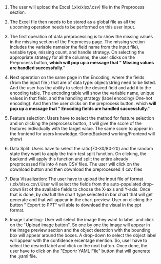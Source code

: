 1. The user will upload the Excel (.xlx/xlsx/.csv) file in the Preprocess section.

2. The Excel file then needs to be stored as a global file as all the upcoming operation needs to be performed on this user input.

3. The first operation of data preprocessing is to show the missing values in the missing section of the Preprocess page. 
The missing section includes the variable name(or the field name from the input file), variable type, missing count, and handle strategy. 
On selecting the appropriate strategy for all the columns, the user clicks on the Preprocess button, **which will pop up a message that " Missing values are handled successfully**."

4. Next operation on the same page in the Encoding, where the fields (from the input file ) that are of data type: object/string need to be listed. 
And the user has the ability to select the desired field and add it to the encoding table. The encoding table will show the variable name, unique values 
in that field, and the handling strategy (label encoding/ One-hot encoding). And then the user clicks on the preprocess button. 
which **will pop up a message that " Encoding fields are handled successfully**."

5. Feature selection: Users have to select the method for feature selection and on clicking the preprocess button, it will give the score of the features 
individually with the target value. The same score to appear in the frontend for users knowledge.-Done(Backend working/Frontend will show)

6. Data Split: Users have to select the ratio(70-30/80-20) and the random state they want to apply the train-test split function. 
On clicking, the backend will apply this function and split the entire already preprocessed file into 4 new CSV files.
The user will click on the download button and then download the preprocessed 4 csv files

7. Data Visualization: The user have to upload the input file of format (.xlx/xlsx/.csv).User will select the fields from the auto-populated drop-down list of the available fields
 to choose the X-axis and Y-axis. Once that is done, by deafult the chart type selected in bar chart that will get generate and that will appear in the chart preview.
 User on clicking the button " Export to PPT" will able to download the visual in the ppt format.
 
8. Image Labelling- User will select the image they want to label. and click on the "Upload image button". So one by one the image will appear in the image preview section and the 
object deetction with the bounding box will appear around the boxes. A drop-down to select the object label will appear with the confidence ercentage mention. So, user have to select the desried 
label and click on the next button. Once done, the user have to click on the "Exportr YAML File" button that will generate the .yaml file.